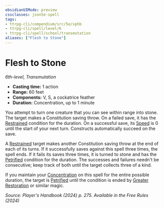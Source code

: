 ```yaml
---
obsidianUIMode: preview
cssclasses: json5e-spell
tags:
- ttrpg-cli/compendium/src/5e/xphb
- ttrpg-cli/spell/level/6
- ttrpg-cli/spell/school/transmutation
aliases: ["Flesh to Stone"]
---
```

# Flesh to Stone
*6th-level, Transmutation*  

- **Casting time:** 1 action
- **Range:** 60 feet
- **Components:** V, S, a cockatrice feather
- **Duration:** Concentration, up to 1 minute

You attempt to turn one creature that you can see within range into stone. The target makes a Constitution saving throw. On a failed save, it has the [Restrained](conditions.md#Restrained) condition for the duration. On a successful save, its [Speed](speed-xphb.md) is 0 until the start of your next turn. Constructs automatically succeed on the save.

A [Restrained](conditions.md#Restrained) target makes another Constitution saving throw at the end of each of its turns. If it successfully saves against this spell three times, the spell ends. If it fails its saves three times, it is turned to stone and has the [Petrified](conditions.md#Petrified) condition for the duration. The successes and failures needn't be consecutive; keep track of both until the target collects three of a kind.

If you maintain your [Concentration](conditions.md#Concentration) on this spell for the entire possible duration, the target is [Petrified](conditions.md#Petrified) until the condition is ended by [Greater Restoration](greater-restoration-xphb.md) or similar magic.

*Source: Player's Handbook (2024) p. 275. Available in the Free Rules (2024)*